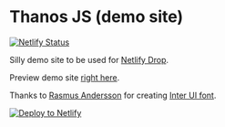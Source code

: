 # Thanos JS (demo site)

[![Netlify Status](https://api.netlify.com/api/v1/badges/384f1e42-e3ea-46ee-82c5-4bb36ee9fe00/deploy-status)](https://app.netlify.com/sites/angry-sammet-714e6b/deploys) 

Silly demo site to be used for [Netlify Drop](https://app.netlify.com/drop).

Preview demo site [right here](https://www.thanosjs.org).

Thanks to [Rasmus Andersson](https://twitter.com/rsms) for creating [Inter UI font](https://rsms.me/inter/).

[![Deploy to  Netlify](https://www.netlify.com/img/deploy/button.svg)](https://app.netlify.com/start/deploy?repository=https://github.com/MZMohamed/netlify-drop-demo-site-master)
